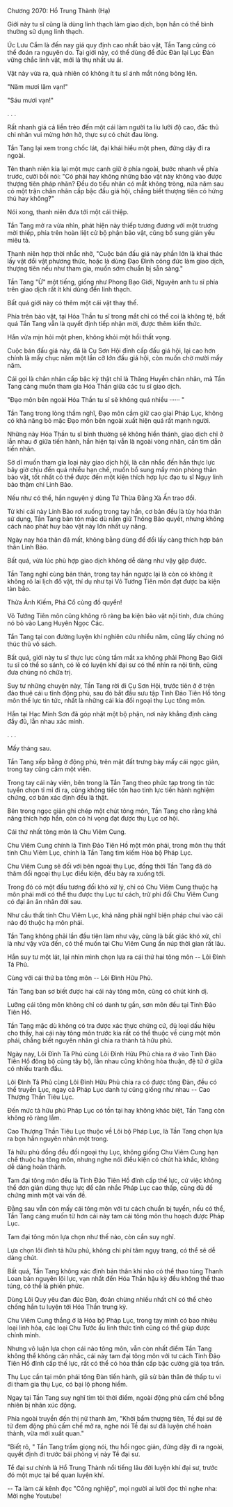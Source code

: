 




Chương 2070: Hồ Trung Thành (Hạ)


Giới này tu sĩ cũng là dùng linh thạch làm giao dịch, bọn hắn có thể bình thường sử dụng linh thạch.

Úc Lưu Cẩm là đến nay giá quy định cao nhất bảo vật, Tần Tang cũng có thể đoán ra nguyên do. Tại giới này, có thể dùng để đúc Đàn lại Lục Đàn vững chắc linh vật, mới là thụ nhất ưu ái.

Vật này vừa ra, quả nhiên có không ít tu sĩ ánh mắt nóng bỏng lên.

"Năm mươi lăm vạn!"

"Sáu mươi vạn!"

. . .

Rất nhanh giá cả liền trèo đến một cái làm người ta líu lưỡi độ cao, đắc thủ chi nhân vui mừng hớn hở, thực sự có chút đau lòng.

Tần Tang lại xem trong chốc lát, đại khái hiểu một phen, đứng dậy đi ra ngoài.

Tên thanh niên kia lại một mực canh giữ ở phía ngoài, bước nhanh về phía trước, cười bồi nói: "Có phải hay không những bảo vật này không vào được thượng tiên pháp nhãn? Đều do tiểu nhân có mắt không tròng, nửa năm sau có một trận chân nhân cấp bậc đấu giá hội, chẳng biết thượng tiên có hứng thú hay không?"

Nói xong, thanh niên đưa tới một cái thiệp.

Tần Tang mở ra vừa nhìn, phát hiện này thiếp tương đương với một trương mời thiếp, phía trên hoàn liệt cử bộ phận bảo vật, cũng bổ sung giản yếu miêu tả.

Thanh niên hợp thời nhắc nhở, "Cuộc bán đấu giá này phần lớn là khai thác lấy vật đổi vật phương thức, hoặc là dùng Đạo Đình công đức làm giao dịch, thượng tiên nếu như tham gia, muốn sớm chuẩn bị sẵn sàng."

Tần Tang "Ừ" một tiếng, giống như Phong Bạo Giới, Nguyên anh tu sĩ phía trên giao dịch rất ít khi dùng đến linh thạch.

Bất quá giới này có thêm một cái vật thay thế.

Phía trên bảo vật, tại Hóa Thần tu sĩ trong mắt chỉ có thể coi là không tệ, bất quá Tần Tang vẫn là quyết định tiếp nhận mời, được thêm kiến thức.

Hắn vừa mịn hỏi một phen, không khỏi một hồi thất vọng.

Cuộc bán đấu giá này, đã là Cụ Sơn Hội đỉnh cấp đấu giá hội, lại cao hơn chính là mấy chục năm một lần cỡ lớn đấu giá hội, còn muốn chờ mười mấy năm.

Cái gọi là chân nhân cấp bậc kỳ thật chỉ là Thăng Huyền chân nhân, mà Tần Tang càng muốn tham gia Hóa Thần giữa các tu sĩ giao dịch.

"Đạo môn bên ngoài Hóa Thần tu sĩ sẽ không quá nhiều ······ "

Tần Tang trong lòng thầm nghĩ, Đạo môn cầm giữ cao giai Pháp Lục, không có khả năng bỏ mặc Đạo môn bên ngoài xuất hiện quá rất mạnh người.

Những này Hóa Thần tu sĩ bình thường sẽ không hiển thánh, giao dịch chỉ ở lẫn nhau ở giữa tiến hành, hắn hiện tại vẫn là ngoài vòng nhân, cần tìm dẫn tiến nhân.

Sở dĩ muốn tham gia loại này giao dịch hội, là cân nhắc đến hắn thực lực bây giờ chịu đến quá nhiều hạn chế, muốn bổ sung mấy món phòng thân bảo vật, tốt nhất có thể được đến một kiện thích hợp lực đạo tu sĩ Ngụy linh bảo thậm chí Linh Bảo.

Nếu như có thể, hắn nguyện ý dùng Tứ Thừa Đằng Xà Ấn trao đổi.

Từ khi cái này Linh Bảo rơi xuống trong tay hắn, cơ bản đều là tùy hóa thân sử dụng, Tần Tang bản tôn mặc dù nắm giữ Thông Bảo quyết, nhưng không cách nào phát huy bảo vật này lớn nhất uy năng.

Ngày nay hóa thân đã mất, không bằng dùng để đổi lấy càng thích hợp bản thân Linh Bảo.

Bất quá, vừa lúc phù hợp giao dịch không dễ dàng như vậy gặp được.

Tần Tang nghĩ cùng bản thân, trong tay hắn ngược lại là còn có không ít không rõ lai lịch đồ vật, thí dụ như tại Vô Tướng Tiên môn đạt được ba kiện tàn bảo.

Thừa Ảnh Kiếm, Phá Cổ cùng đồ quyển!

Vô Tướng Tiên môn cũng không rõ ràng ba kiện bảo vật nội tình, đưa chúng nó bỏ vào Lang Huyên Ngọc Các.

Tần Tang tại con đường luyện khí nghiên cứu nhiều năm, cũng lấy chúng nó thúc thủ vô sách.

Bất quá, giới này tu sĩ thực lực cùng tầm mắt xa không phải Phong Bạo Giới tu sĩ có thể so sánh, có lẽ có luyện khí đại sư có thể nhìn ra nội tình, cũng đưa chúng nó chữa trị.

Suy tư những chuyện này, Tần Tang rời đi Cụ Sơn Hội, trước tiên ở ở trên đảo thuê cái u tĩnh động phủ, sau đó bắt đầu sưu tập Tinh Đảo Tiên Hồ tông môn thế lực tin tức, nhất là những cái kia đối ngoại thụ Lục tông môn.

Hắn tại Hạc Minh Sơn đã góp nhặt một bộ phận, nơi này khẳng định càng đầy đủ, lẫn nhau xác minh.

. . .

Mấy tháng sau.

Tần Tang xếp bằng ở động phủ, trên mặt đất trưng bày mấy cái ngọc giản, trong tay cũng cầm một viên.

Trong tay cái này viên, bên trong là Tần Tang theo phức tạp trong tin tức tuyển chọn tỉ mỉ đi ra, cũng không tiếc tốn hao tinh lực tiến hành nghiệm chứng, cơ bản xác định đều là thật.

Bên trong ngọc giản ghi chép một chút tông môn, Tần Tang cho rằng khả năng thích hợp hắn, còn có hi vọng đạt được thụ Lục cơ hội.

Cái thứ nhất tông môn là Chu Viêm Cung.

Chu Viêm Cung chính là Tinh Đảo Tiên Hồ một môn phái, trong môn thụ thất tinh Chu Viêm Lục, chính là Tần Tang tìm kiếm Hỏa bộ Pháp Lục.

Chu Viêm Cung sẽ đối với bên ngoài thụ Lục, đồng thời Tần Tang đã dò thăm đối ngoại thụ Lục điều kiện, đều bày ra xuống tới.

Trong đó có một đầu tương đối khó xử lý, chỉ có Chu Viêm Cung thuộc hạ môn phái mới có thể thu được thụ Lục tư cách, trừ phi đối Chu Viêm Cung có đại ân ân nhân đời sau.

Như cầu thất tinh Chu Viêm Lục, khả năng phải nghĩ biện pháp chui vào cái nào đó thuộc hạ môn phái.

Tần Tang không phải lần đầu tiên làm như vậy, cũng là bất giác khó xử, chỉ là như vậy vừa đến, có thể muốn tại Chu Viêm Cung ẩn núp thời gian rất lâu.

Hắn suy tư một lát, lại nhìn mình chọn lựa ra cái thứ hai tông môn -- Lôi Đình Tả Phủ.

Cùng với cái thứ ba tông môn -- Lôi Đình Hữu Phủ.

Tần Tang ban sơ biết được hai cái này tông môn, cũng có chút kinh dị.

Lưỡng cái tông môn không chỉ có danh tự gần, sơn môn đều tại Tinh Đảo Tiên Hồ.

Tần Tang mặc dù không có tra được xác thực chứng cứ, đủ loại dấu hiệu cho thấy, hai cái này tông môn trước kia rất có thể thuộc về cùng một môn phái, chẳng biết nguyên nhân gì chia ra thành tả hữu phủ.

Ngày nay, Lôi Đình Tả Phủ cùng Lôi Đình Hữu Phủ chia ra ở vào Tinh Đảo Tiên Hồ đông bộ cùng tây bộ, lẫn nhau cũng không hòa thuận, đệ tử ở giữa có nhiều tranh đấu.

Lôi Đình Tả Phủ cùng Lôi Đình Hữu Phủ chia ra có được tông Đàn, đều có thể truyền Lục, ngay cả Pháp Lục danh tự cũng giống như nhau -- Cao Thượng Thần Tiêu Lục.

Đến mức tả hữu phủ Pháp Lục có tồn tại hay không khác biệt, Tần Tang còn không rõ ràng lắm.

Cao Thượng Thần Tiêu Lục thuộc về Lôi bộ Pháp Lục, là Tần Tang chọn lựa ra bọn hắn nguyên nhân một trong.

Tả hữu phủ đồng đều đối ngoại thụ Lục, không giống Chu Viêm Cung hạn chế thuộc hạ tông môn, nhưng nghe nói điều kiện có chút hà khắc, không dễ dàng hoàn thành.

Tam đại tông môn đều là Tinh Đảo Tiên Hồ đỉnh cấp thế lực, cứ việc không thể đơn giản dùng thực lực để cân nhắc Pháp Lục cao thấp, cũng đủ để chứng minh một vài vấn đề.

Đằng sau vẫn còn mấy cái tông môn với tư cách chuẩn bị tuyển, nếu có thể, Tần Tang càng muốn từ hơn cái này tam cái tông môn thu hoạch được Pháp Lục.

Tam đại tông môn lựa chọn như thế nào, còn cần suy nghĩ.

Lựa chọn lôi đình tả hữu phủ, không chi phí tâm ngụy trang, có thể sẽ dễ dàng chút.

Bất quá, Tần Tang không xác định bản thân khi nào có thể thao túng Thanh Loan bản nguyên lôi lực, vạn nhất đến Hóa Thần hậu kỳ đều không thể thao túng, có thể là phiền phức.

Dùng Lôi Quy yêu đan đúc Đàn, đoán chừng nhiều nhất chỉ có thể chèo chống hắn tu luyện tới Hóa Thần trung kỳ.

Chu Viêm Cung thắng ở là Hỏa bộ Pháp Lục, trong tay mình có bao nhiêu loại linh hỏa, các loại Chu Tước ấu linh thức tỉnh cũng có thể giúp được chính mình.

Nhưng vô luận lựa chọn cái nào tông môn, vẫn còn nhất điểm Tần Tang không thể không cân nhắc, cái này tam đại tông môn với tư cách Tinh Đảo Tiên Hồ đỉnh cấp thế lực, rất có thể có hóa thần cấp bậc cường giả tọa trấn.

Thụ Lục cần tại môn phái tông Đàn tiến hành, giả sử bản thân đè thấp tu vi đi tham gia thụ Lục, có bại lộ phong hiểm.

Ngay tại Tần Tang suy nghĩ tìm tòi thời điểm, ngoài động phủ cấm chế bỗng nhiên bị nhân xúc động.

Phía ngoài truyền đến thị nữ thanh âm, "Khởi bẩm thượng tiên, Tề đại sư đệ tử đem động phủ cấm chế mở ra, nghe nói Tề đại sư đã luyện chế hoàn thành, vừa mới xuất quan."

"Biết rõ, " Tần Tang trầm giọng nói, thu hồi ngọc giản, đứng dậy đi ra ngoài, quyết định đi trước bái phỏng vị này Tề đại sư.

Tề đại sư chính là Hồ Trung Thành nổi tiếng lâu đời luyện khí đại sư, trước đó một mực tại bế quan luyện khí.

--
Ta làm cái kênh đọc "Công nghiệp", mọi người ai lười đọc thì nghe nha: Mời nghe Youtube!




